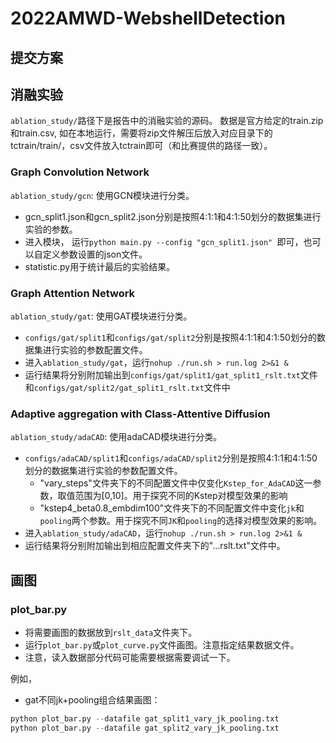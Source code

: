 # 2022AMWD-WebshellDetection

## 提交方案


## 消融实验
`ablation_study/`路径下是报告中的消融实验的源码。
数据是官方给定的train.zip和train.csv, 如在本地运行，需要将zip文件解压后放入对应目录下的tctrain/train/，csv文件放入tctrain即可（和比赛提供的路径一致）。

### Graph Convolution Network
`ablation_study/gcn`: 使用GCN模块进行分类。
* gcn_split1.json和gcn_split2.json分别是按照4:1:1和4:1:50划分的数据集进行实验的参数。
* 进入模块， 运行`python main.py --config "gcn_split1.json" `即可，也可以自定义参数设置的json文件。
* statistic.py用于统计最后的实验结果。

### Graph Attention Network
`ablation_study/gat`: 使用GAT模块进行分类。
* `configs/gat/split1`和`configs/gat/split2`分别是按照4:1:1和4:1:50划分的数据集进行实验的参数配置文件。
* 进入`ablation_study/gat`，运行`nohup ./run.sh > run.log 2>&1 &`
* 运行结果将分别附加输出到`configs/gat/split1/gat_split1_rslt.txt`文件和`configs/gat/split2/gat_split1_rslt.txt`文件中

### Adaptive aggregation with Class-Attentive Diffusion
`ablation_study/adaCAD`: 使用adaCAD模块进行分类。
* `configs/adaCAD/split1`和`configs/adaCAD/split2`分别是按照4:1:1和4:1:50划分的数据集进行实验的参数配置文件。
    * "vary_steps"文件夹下的不同配置文件中仅变化`Kstep_for_AdaCAD`这一参数，取值范围为[0,10]。用于探究不同的Kstep对模型效果的影响
    * "kstep4_beta0.8_embdim100"文件夹下的不同配置文件中变化`jk`和`pooling`两个参数。用于探究不同`JK`和`pooling`的选择对模型效果的影响。
* 进入`ablation_study/adaCAD`，运行`nohup ./run.sh > run.log 2>&1 &`
* 运行结果将分别附加输出到相应配置文件夹下的"...rslt.txt"文件中。

## 画图
### plot_bar.py
* 将需要画图的数据放到`rslt_data`文件夹下。
* 运行`plot_bar.py`或`plot_curve.py`文件画图。注意指定结果数据文件。
* 注意，读入数据部分代码可能需要根据需要调试一下。

例如，
* gat不同jk+pooling组合结果画图：
```python
python plot_bar.py --datafile gat_split1_vary_jk_pooling.txt
python plot_bar.py --datafile gat_split2_vary_jk_pooling.txt
```